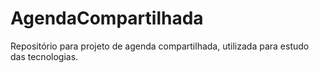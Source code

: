 # AgendaCompartilhada
Repositório para projeto de agenda compartilhada, utilizada para estudo das tecnologias.
